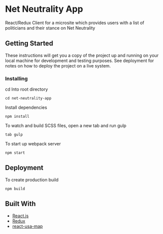 # Net Neutrality App

React/Redux Client for a microsite which provides users with a list of politicians and their stance on Net Neutrality

## Getting Started

These instructions will get you a copy of the project up and running on your local machine for development and testing purposes. See deployment for notes on how to deploy the project on a live system.


### Installing

cd Into root directory

```
cd net-neutrality-app
```

Install dependencies

```
npm install
```

To watch and build SCSS files, open a new tab and run gulp

```
tab gulp
```

To start up webpack server
```
npm start
```

## Deployment

To create production build

```
npm build
```

## Built With

* [React.js](https://reactjs.org/redux)
* [Redux](https://redux.js.org/)
* [react-usa-map](https://www.npmjs.com/package/react-usa-map)